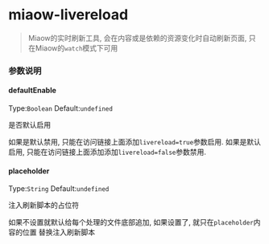 # miaow-livereload

> Miaow的实时刷新工具, 会在内容或是依赖的资源变化时自动刷新页面, 只在Miaow的`watch`模式下可用

### 参数说明

#### defaultEnable
Type:`Boolean` Default:`undefined`

是否默认启用

如果是默认禁用, 只能在访问链接上面添加`livereload=true`参数启用. 
如果是默认启用, 只能在访问链接上面添加添加`livereload=false`参数禁用.

#### placeholder
Type:`String` Default:`undefined`

注入刷新脚本的占位符

如果不设置就默认给每个处理的文件底部追加, 如果设置了, 就只在`placeholder`内容的位置
替换注入刷新脚本
